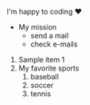 I'm happy to coding :heart:

- My mission
  - send a mail
  - check e-mails


1. Sample item 1
2. My favorite sports
   1. baseball
   2. soccer
   3. tennis
